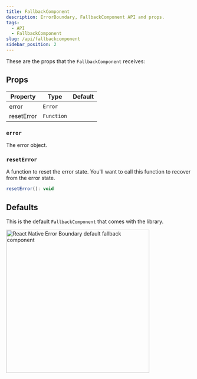```yaml
---
title: FallbackComponent
description: ErrorBoundary, FallbackComponent API and props.
tags:
  - API
  - FallbackComponent
slug: /api/fallbackcomponent
sidebar_position: 2
---
```


These are the props that the `FallbackComponent` receives:

## Props

| Property   | Type       | Default |
|------------|------------|---------|
| error      | `Error`    |         |
| resetError | `Function` |         |

### `error`

The error object.

### `resetError`

A function to reset the error state. You'll want to call this function to recover from the error state.

```js
resetError(): void
```

## Defaults

This is the default `FallbackComponent` that comes with the library.

<img width="388" alt="React Native Error Boundary default fallback component" src="https://user-images.githubusercontent.com/7629661/185806328-39f4000d-376e-4fb8-a8b0-36af69a5f119.jpg" />

